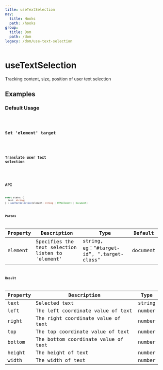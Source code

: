 ```yaml
---
title: useTextSelection
nav:
  title: Hooks
  path: /hooks
group:
  title: Dom
  path: /dom
legacy: /dom/use-text-selection
---
```


# useTextSelection

Tracking content, size, position of user text selection

## Examples

### Default Usage

<code src="./demo/demo1.tsx" />

### Set 'element'  target

<code src="./demo/demo2.tsx" />

### Translate user text selection

<code src="./demo/demo3.tsx" />


## API

``` typescript
const state: {
  text: string;
} = useTextSelection(element: string | HTMLElement | Document)
```

### Params

| Property | Description | Type | Default |
|-----|-----|-----|-----|
| element | Specifies the text selection  listen to 'element'  | string, eg："#target-id", ".target-class" | document |

### Result

| Property | Description | Type |
|-----|-----|-----|
| text | Selected text | string |
| left | The left coordinate value of text | number |
| right | The right coordinate value of text | number |
| top |  The top coordinate value of text | number |
| bottom | The bottom coordinate value of text | number |
| height | The height of text | number |
| width | The width of text | number |
